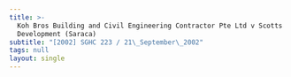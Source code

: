 ```yaml
---
title: >-
  Koh Bros Building and Civil Engineering Contractor Pte Ltd v Scotts
  Development (Saraca)
subtitle: "[2002] SGHC 223 / 21\_September\_2002"
tags: null
layout: single
---
```


